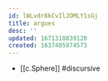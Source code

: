 ```yaml
---
id: lWLvdr8kCvIlJOMLY1sGj
title: argues
desc: ''
updated: 1671318839120
created: 1637405974573
---
```




- [[c.Sphere]] #discursive
